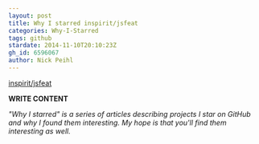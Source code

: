 ```yaml
---
layout: post
title: Why I starred inspirit/jsfeat
categories: Why-I-Starred
tags: github
stardate: 2014-11-10T20:10:23Z
gh_id: 6596067
author: Nick Peihl
---
```


[inspirit/jsfeat](star.repo.html_url)

**WRITE CONTENT**

*"Why I starred" is a series of articles describing projects I star on GitHub and why I found them interesting. My hope is that you'll find them interesting as well.*

